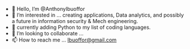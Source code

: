 - 👋 Hello, I’m @AnthonyIbuoffor
- 👀 I’m interested in ... creating applications, Data analytics, and possibly a future in information security & Mech engineering.
- 🌱 currently adding Python to my list of coding languages.
- 💞️ I’m looking to collaborate ... 
- 📫 How to reach me ... Ibuoffor@gmail.com

<!---
AnthonyIbuoffor/AnthonyIbuoffor is a ✨ special ✨ repository because its `README.md` (this file) appears on your GitHub profile.
You can click the Preview link to take a look at your changes.
--->
